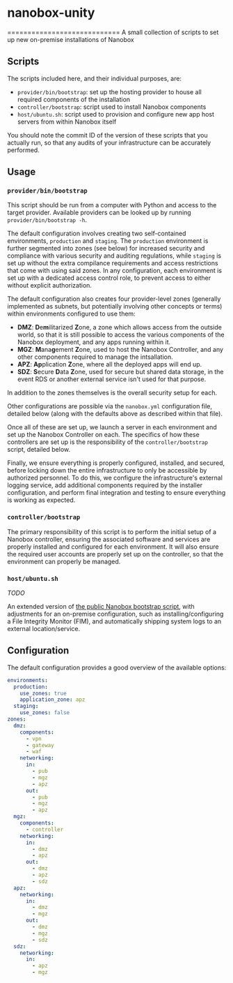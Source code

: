 # nanobox-unity
============================
A small collection of scripts to set up new on-premise installations of Nanobox

Scripts
-------
The scripts included here, and their individual purposes, are:

- `provider/bin/bootstrap`: set up the hosting provider to house all required
  components of the installation
- `controller/bootstrap`: script used to install Nanobox components
- `host/ubuntu.sh`: script used to provision and configure new app host servers
  from within Nanobox itself

You should note the commit ID of the version of these scripts that you actually
run, so that any audits of your infrastructure can be accurately performed.

Usage
-----
### `provider/bin/bootstrap` ###

This script should be run from a computer with Python and access to the target
provider. Available providers can be looked up by running
`provider/bin/bootstrap -h`.

The default configuration involves creating two self-contained environments,
`production` and `staging`. The `production` environment is further segmented
into zones (see below) for increased security and compliance with various
security and auditing regulations, while `staging` is set up without the extra
compilance requirements and access restrictions that come with using said zones.
In any configuration, each environment is set up with a dedicated access control
role, to prevent access to either without explicit authorization.

The default configuration also creates four provider-level zones (generally
implemented as subnets, but potentially involving other concepts or terms)
within environments configured to use them:

- **DMZ**: **D**e**m**ilitarized **Z**one, a zone which allows access from the
  outside world, so that it is still possible to access the various components
  of the Nanobox deployment, and any apps running within it.
- **MGZ**: **M**ana**g**ement **Z**one, used to host the Nanobox Controller, and
  any other components required to manage the intsallation.
- **APZ**: **Ap**plication **Z**one, where all the deployed apps will end up.
- **SDZ**: **S**ecure **D**ata **Z**one, used for secure but shared data
  storage, in the event RDS or another external service isn't used for that
  purpose.

In addition to the zones themselves is the overall security setup for each.

Other configurations are possible via the `nanobox.yml` configuration file,
detailed below (along with the defaults above as described within that file).

Once all of these are set up, we launch a server in each environment and set up
the Nanobox Controller on each. The specifics of how these controllers are set
up is the responsibility of the `controller/bootstrap` script, detailed below.

Finally, we ensure everything is properly configured, installed, and secured,
before locking down the entire infrastructure to only be accessible by
authorized personnel. To do this, we configure the infrastructure's external
logging service, add additional components required by the installer
configuration, and perform final integration and testing to ensure everything is
working as expected.

### `controller/bootstrap` ###

The primary responsibility of this script is to perform the initial setup of a
Nanobox controller, ensuring the associated software and services are properly
installed and configured for each environment. It will also ensure the required
user accounts are properly set up on the controller, so that the environment can
properly be managed.

### `host/ubuntu.sh` ###
_TODO_

An extended version of [the public Nanobox bootstrap
script](https://github.com/nanobox-io/bootstrap/blob/master/ubuntu.sh), with
adjustments for an on-premise configuration, such as installing/configuring a
File Integrity Monitor (FIM), and automatically shipping system logs to an
external location/service.

Configuration
-------------
The default configuration provides a good overview of the available options:

```yaml
environments:
  production:
    use_zones: true
    application_zone: apz
  staging:
    use_zones: false
zones:
  dmz:
    components:
      - vpn
      - gateway
      - waf
    networking:
      in:
        - pub
        - mgz
        - apz
      out:
        - pub
        - mgz
        - apz
  mgz:
    components:
      - controller
    networking:
      in:
        - dmz
        - apz
      out:
        - dmz
        - apz
        - sdz
  apz:
    networking:
      in:
        - dmz
        - mgz
      out:
        - dmz
        - mgz
        - sdz
  sdz:
    networking:
      in:
        - apz
        - mgz
```

<!-- EOF -->
